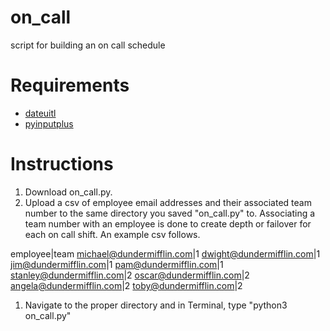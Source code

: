 # on_call
script for building an on call schedule

# Requirements
* [dateuitl](https://pypi.org/project/python-dateutil/)
* [pyinputplus](https://pypi.org/project/PyInputPlus/)

# Instructions
1. Download on_call.py.
1. Upload a csv of employee email addresses and their associated team number to the same directory you saved "on_call.py" to. Associating a team number with an employee is done to create depth or failover for each on call shift. An example csv follows.

employee|team
michael@dundermifflin.com|1
dwight@dundermifflin.com|1
jim@dundermifflin.com|1
pam@dundermifflin.com|1
stanley@dundermifflin.com|2
oscar@dundermifflin.com|2
angela@dundermifflin.com|2
toby@dundermifflin.com|2

1. Navigate to the proper directory and in Terminal, type "python3 on_call.py"


